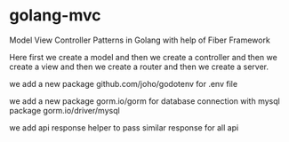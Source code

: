 # golang-mvc
Model View Controller Patterns in Golang with help of Fiber Framework

Here first we create a model and then we create a controller and then we create a view and then we create a router and then we create a server.

we add a new package github.com/joho/godotenv for .env file

we add a new package gorm.io/gorm for database connection with mysql package  gorm.io/driver/mysql

we add api response helper to pass similar response for all api



